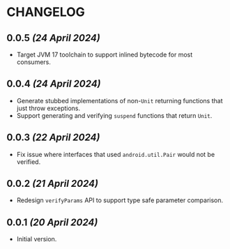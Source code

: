 # CHANGELOG

## 0.0.5 *(24 April 2024)*
- Target JVM 17 toolchain to support inlined bytecode for most consumers.

## 0.0.4 *(24 April 2024)*
- Generate stubbed implementations of non-`Unit` returning functions that just throw exceptions.
- Support generating and verifying `suspend` functions that return `Unit`.

## 0.0.3 *(22 April 2024)*
- Fix issue where interfaces that used `android.util.Pair` would not be verified.

## 0.0.2 *(21 April 2024)*
- Redesign `verifyParams` API to support type safe parameter comparison.

## 0.0.1 *(20 April 2024)*
- Initial version.
